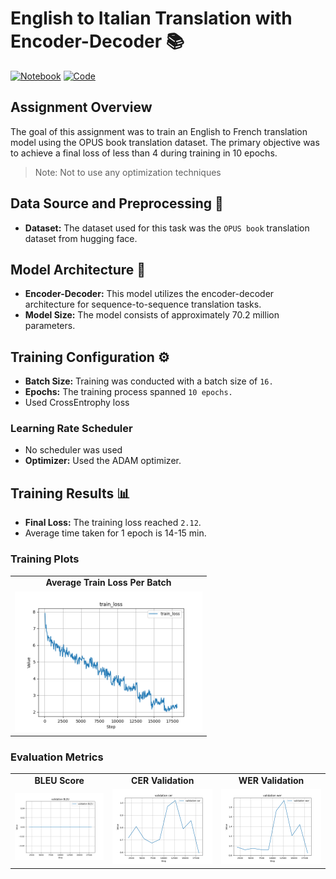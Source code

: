 # English to Italian Translation with Encoder-Decoder 📚

[![Notebook](https://img.shields.io/badge/Notebook-Open-blue.svg)](https://www.kaggle.com/code/sushmithakatti/s14-transformers)
[![Code](https://img.shields.io/badge/Code-View%20on%20GitHub-green.svg)](https://github.com/Sushmitha-Katti/ERA/tree/main/Session_14_Dawn_Of_Transformers/modular)

## Assignment Overview
The goal of this assignment was to train an English to French translation model using the OPUS book translation dataset. The primary objective was to achieve a final loss of less than 4 during training in 10 epochs.

> Note: Not to use any optimization techniques

## Data Source and Preprocessing 📝
- **Dataset:** The dataset used for this task was the `OPUS book` translation dataset from hugging face.

## Model Architecture 🧠
- **Encoder-Decoder:** This model utilizes the encoder-decoder architecture for sequence-to-sequence translation tasks.
- **Model Size:** The model consists of approximately 70.2 million parameters.

## Training Configuration ⚙️
- **Batch Size:** Training was conducted with a batch size of `16.`
- **Epochs:** The training process spanned `10 epochs.`
- Used CrossEntrophy loss

### Learning Rate Scheduler
- No scheduler was used
- **Optimizer:** Used the ADAM optimizer.

## Training Results 📊
- **Final Loss:** The training loss reached `2.12`.
- Average time taken for 1 epoch is 14-15 min. 

### Training Plots

<table>
  <tr>
    <td align="center"><b>Average Train Loss Per Batch</b></td>
   
  <tr>
    <td><img src="assets/train_loss.png" alt="Average Train Loss Per Batch" width="300"/></td>
  </tr>
</table>

### Evaluation Metrics

<table>
  <tr>
    <td align="center"><b>BLEU Score</b></td>
    <td align="center"><b>CER Validation</b></td>
    <td align="center"><b>WER Validation</b></td>
    
  </tr>
  <tr>
    <td><img src="assets/validation_BLEU.png" alt="BLEU Score" width="300"/></td>
    <td><img src="assets/validation_cer.png" alt="CER Validation" width="300"/></td>
    <td><img src="assets/validation_wer.png" alt="WER Validation" width="300"/></td>
  </tr>
</table>







